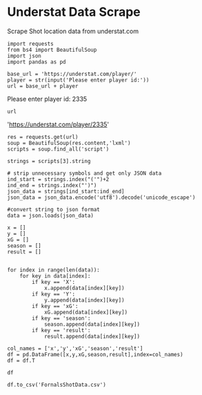 # Understat Data Scrape
Scrape Shot location data from understat.com


```
import requests
from bs4 import BeautifulSoup
import json
import pandas as pd
```
```
base_url = 'https://understat.com/player/'
player = str(input('Please enter player id:'))
url = base_url + player
```
Please enter player id: 2335

```
url
```
'https://understat.com/player/2335'
```
res = requests.get(url)
soup = BeautifulSoup(res.content,'lxml')
scripts = soup.find_all('script')
```
```
strings = scripts[3].string
```
```
# strip unnecessary symbols and get only JSON data 
ind_start = strings.index("('")+2 
ind_end = strings.index("')") 
json_data = strings[ind_start:ind_end] 
json_data = json_data.encode('utf8').decode('unicode_escape')

#convert string to json format
data = json.loads(json_data)
```
```
x = []
y = []
xG = []
season = []
result = []


for index in range(len(data)):
    for key in data[index]:
        if key == 'X':
            x.append(data[index][key])
        if key == 'Y':
            y.append(data[index][key])
        if key == 'xG':
            xG.append(data[index][key])
        if key == 'season':
            season.append(data[index][key])
        if key == 'result':
            result.append(data[index][key])
```
```
col_names = ['x','y','xG','season','result']
df = pd.DataFrame([x,y,xG,season,result],index=col_names)
df = df.T
```
```
df
```
```
df.to_csv('FornalsShotData.csv')
```
